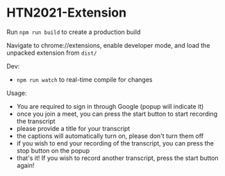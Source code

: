 # HTN2021-Extension


Run `npm run build` to create a production build

Navigate to chrome://extensions, enable developer mode, and load the unpacked extension from `dist/`


Dev:
- `npm run watch` to real-time compile for changes



Usage:
- You are required to sign in through Google (popup will indicate it)
- once you join a meet, you can press the start button to start recording the transcript
- please provide a title for your transcript
- the captions will automatically turn on, please don't turn them off
- if you wish to end your recording of the transcript, you can press the stop button on the popup
- that's it! If you wish to record another transcript, press the start button again!